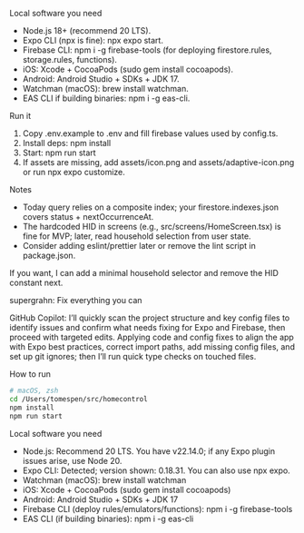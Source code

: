 Local software you need
- Node.js 18+ (recommend 20 LTS).
- Expo CLI (npx is fine): npx expo start.
- Firebase CLI: npm i -g firebase-tools (for deploying firestore.rules, storage.rules, functions).
- iOS: Xcode + CocoaPods (sudo gem install cocoapods).
- Android: Android Studio + SDKs + JDK 17.
- Watchman (macOS): brew install watchman.
- EAS CLI if building binaries: npm i -g eas-cli.

Run it
1) Copy .env.example to .env and fill firebase values used by config.ts.
2) Install deps: npm install
3) Start: npm run start
4) If assets are missing, add assets/icon.png and assets/adaptive-icon.png or run npx expo customize.

Notes
- Today query relies on a composite index; your firestore.indexes.json covers status + nextOccurrenceAt.
- The hardcoded HID in screens (e.g., src/screens/HomeScreen.tsx) is fine for MVP; later, read household selection from user state.
- Consider adding eslint/prettier later or remove the lint script in package.json.

If you want, I can add a minimal household selector and remove the HID constant next.

supergrahn: Fix everything you can

GitHub Copilot: I’ll quickly scan the project structure and key config files to identify issues and confirm what needs fixing for Expo and Firebase, then proceed with targeted edits. Applying code and config fixes to align the app with Expo best practices, correct import paths, add missing config files, and set up git ignores; then I’ll run quick type checks on touched files. 

How to run
```sh
# macOS, zsh
cd /Users/tomespen/src/homecontrol
npm install
npm run start
```

Local software you need
- Node.js: Recommend 20 LTS. You have v22.14.0; if any Expo plugin issues arise, use Node 20.
- Expo CLI: Detected; version shown: 0.18.31. You can also use npx expo.
- Watchman (macOS): brew install watchman
- iOS: Xcode + CocoaPods (sudo gem install cocoapods)
- Android: Android Studio + SDKs + JDK 17
- Firebase CLI (deploy rules/emulators/functions): npm i -g firebase-tools
- EAS CLI (if building binaries): npm i -g eas-cli